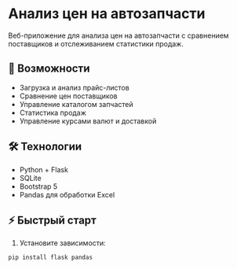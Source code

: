 # Анализ цен на автозапчасти

Веб-приложение для анализа цен на автозапчасти с сравнением поставщиков и отслеживанием статистики продаж.

## 🚀 Возможности

- Загрузка и анализ прайс-листов
- Сравнение цен поставщиков
- Управление каталогом запчастей
- Статистика продаж
- Управление курсами валют и доставкой

## 🛠 Технологии

- Python + Flask
- SQLite
- Bootstrap 5
- Pandas для обработки Excel

## ⚡ Быстрый старт

1. Установите зависимости:
```bash
pip install flask pandas